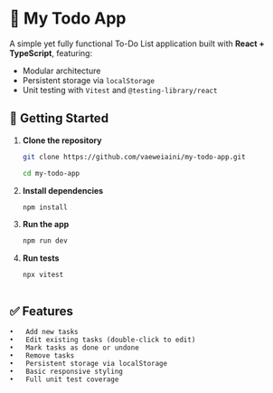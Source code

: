 # 📝 My Todo App

A simple yet fully functional To-Do List application built with **React + TypeScript**, featuring:

- Modular architecture
- Persistent storage via `localStorage`
- Unit testing with `Vitest` and `@testing-library/react`

## 🚀 Getting Started

1. **Clone the repository**
   ```bash
   git clone https://github.com/vaeweiaini/my-todo-app.git
   
   cd my-todo-app
   
2. **Install dependencies**
   ```bash
   npm install

3. **Run the app**
   ```bash
   npm run dev
   
4. **Run tests**
   ```bash
   npx vitest
   


## ✅ Features
	•	Add new tasks
	•	Edit existing tasks (double-click to edit)
	•	Mark tasks as done or undone
	•	Remove tasks
	•	Persistent storage via localStorage
	•	Basic responsive styling
	•	Full unit test coverage
